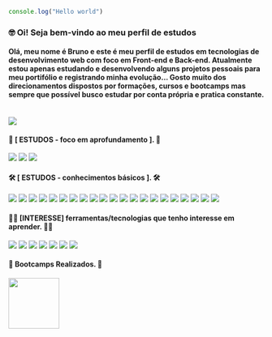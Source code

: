 ```javascript
console.log("Hello world")
```

<h3> 🤓 Oi! Seja bem-vindo ao meu perfil de estudos</h3>

<!--<div align='center'>
    <img src='https://cdn.discordapp.com/attachments/1156087460175040577/1230702316194369587/61c57b5c3a9e8672cd2c8ba3a2729dfc.gif?ex=663447d9&is=6621d2d9&hm=23cb11e495633787527cc21f12de06bac7973b4bd78f4b6da9679da66343455e' height='185px' width='325px'/>
</div>-->

<h4>Olá, meu nome é Bruno e este é meu perfil de estudos em tecnologias de desenvolvimento web com foco em Front-end e Back-end. Atualmente estou apenas estudando e desenvolvendo alguns projetos pessoais para meu portifólio e registrando minha evolução... Gosto muito dos direcionamentos dispostos por formações, cursos e bootcamps mas sempre que possível busco estudar por conta própria e pratica constante.</h4>

<!--<h6>#DesenvolvimentoWeb #FrontEnd #BackEnd #Estudando... #typescript #javascript #python </h6>-->

<!--<div display='flex'>
    <img src="https://img.shields.io/badge/@001.07.22-F3F1EA?style=flat-square&logo=instagram&logoColor=372213">
        <a href='https://www.instagram.com/001.07.22?igsh=MWQyeHA2dm9iNDE3aw==' target='_blank'/>
    </img>
    <img src="https://img.shields.io/badge/Linkedin-F3F1EA?style=flat-square&logo=linkedin&logoColor=372213">
        <a href='#' target='_blank'/>
    </img>
    <img src="https://img.shields.io/badge/Email-F3F1EA?style=flat-square&logo=gmail&logoColor=372213">
        <a href='brunodiasrasquinha@gmail.com' target='_blank'/>
    </img>  
</div>-->
                        
<br/>
<div>
    <img src='https://github-readme-stats.vercel.app/api/top-langs/?username=Bruno-rasq&layout=compact&langs_count=10'/>
</div>

<div>
    <h4> 👾 [ ESTUDOS - foco em aprofundamento ]. 👾</h4>
    <img src='https://img.shields.io/badge/TypeScript-%23181717?style=flat-square&logo=typescript'/>
    <img src='https://img.shields.io/badge/JavaScript-%23181717?style=flat-square&logo=javascript'/>
    <img src='https://img.shields.io/badge/Node.js-%23181717?style=flat-square&logo=node.js'/>
</div>

<div>
   <h4> 🛠️ [ ESTUDOS - conhecimentos básicos ]. 🛠️</h4>
    <img src='https://img.shields.io/badge/Python-%23181717?style=flat-square&logo=python'/>
    <img src='https://custom-icon-badges.demolab.com/badge/SQL-%23181717.svg?logo=database&logoColor=white'/>
    <img src='https://img.shields.io/badge/Git-%23181717?style=flat-square&logo=git'/>
    <img src='https://img.shields.io/badge/Github-%23181717?style=flat-square&logo=Github'/>
   <img src="https://img.shields.io/badge/React-%23181717?style=flat-square&logo=react&logoColor=61DAFB"/>
   <img src='https://img.shields.io/badge/PHP-%23181717?style=flat-square&logo=php'/>
   <img src='https://img.shields.io/badge/HTML5-%23181717?style=flat-square&logo=html5'/>
   <img src='https://img.shields.io/badge/CSS3-%23181717?style=flat-square&logo=css3&logoColor=1572B6'/>
   <img src='https://img.shields.io/badge/Sass-%23181717?style=flat-square&logo=sass'/>
   <img src='https://img.shields.io/badge/Bootstrap-%23181717?style=flat-square&logo=bootstrap'/>
   <img src='https://img.shields.io/badge/Tailwind_CSS-%23181717?style=flat-square&logo=tailwind-css'/>
   <img src='https://img.shields.io/badge/MySQL-%23181717?style=flat-square&logo=mysql'/>
   <img src='https://img.shields.io/badge/-jest-%23181717?style=flat-square&logo=jest&logoColor=white'/>
   <img src='https://img.shields.io/badge/Replit-%23181717?style=flat-square&logo=replit'/>
   <img src='https://img.shields.io/badge/VSCode-%23181717?style=flat-square&logo=visualstudiocode&logoColor=007acc'/>
   <img src='https://img.shields.io/badge/XAMPP-%23181717?style=flat-square&logo=xampp'/>
   <img src='https://img.shields.io/badge/Firebase-%23181717?style=flat-square&logo=firebase'/>
   <img src='https://img.shields.io/badge/Styled--components-%23181717?style=flat-square&logo=styled-components'/>
   <img src='https://img.shields.io/badge/SQLite3-%23181717?style=flat-square&logo=sqlite'/>
   <img src='https://img.shields.io/badge/chatGPT-%23181717?style=flat-square&logo=openai'/>
   <img src='https://img.shields.io/badge/NPM-%23181717?style=flat-square&logo=npm'/>
</div>

<div>
    <h4> 🧑‍💻 [INTERESSE] ferramentas/tecnologias que tenho interesse em aprender. 🧑‍💻</h4>
    <img src='https://img.shields.io/badge/MongoDB-%23181717?style=flat-square&logo=mongodb'/>
    <img src='https://img.shields.io/badge/Redis-%23181717?style=flat-square&logo=redis'/>
    <img src='https://img.shields.io/badge/Postman-%23181717?style=flat-square&logo=postman'/>
    <img src='https://img.shields.io/badge/Docker-%23181717?style=flat-square&logo=docker'/>
    <img src='https://img.shields.io/badge/PostgreSQL-%23181717?style=flat-square&logo=postgresql'/>
    <img src='https://img.shields.io/badge/FastAPI-%23181717?style=flat-square&logo=fastapi'/>
    <img src='https://img.shields.io/badge/Gulp-%23181717?style=flat-square&logo=gulp'/>
</div>

<div>
    <h4> 🦾 Bootcamps Realizados. 🦾 </h4>
    <img src="https://hermes.dio.me/tracks/648ef080-6c4b-4e54-bf72-34f62030f350.png" height="100px"/>
</div>
